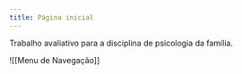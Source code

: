 ```yaml
---
title: Página inicial
---
```

Trabalho avaliativo para a disciplina de psicologia da família.

![[Menu de Navegação]]